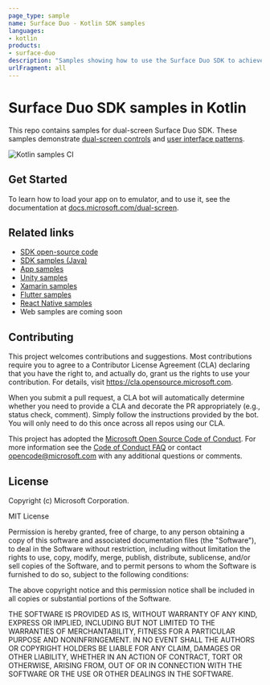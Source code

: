 ```yaml
---
page_type: sample
name: Surface Duo - Kotlin SDK samples
languages:
- kotlin
products:
- surface-duo
description: "Samples showing how to use the Surface Duo SDK to achieve dual-screen user interface patterns."
urlFragment: all
---
```

# Surface Duo SDK samples in Kotlin

This repo contains samples for dual-screen Surface Duo SDK. These samples demonstrate [dual-screen controls](https://docs.microsoft.com/dual-screen/android/api-reference/dualscreen-library/) and [user interface patterns](https://docs.microsoft.com/dual-screen/introduction#dual-screen-app-patterns).

![Kotlin samples CI](https://github.com/microsoft/surface-duo-sdk-samples-kotlin/workflows/Kotlin%20samples%20CI/badge.svg)

## Get Started

To learn how to load your app on to emulator, and to use it, see the documentation at [docs.microsoft.com/dual-screen](https://docs.microsoft.com/dual-screen).

## Related links

- [SDK open-source code](https://github.com/microsoft/surface-duo-sdk)
- [SDK samples (Java)](https://github.com/microsoft/surface-duo-sdk-samples)
- [App samples](https://github.com/microsoft/surface-duo-app-samples)
- [Unity samples](https://github.com/microsoft/surface-duo-sdk-unity-samples)
- [Xamarin samples](https://github.com/microsoft/surface-duo-sdk-xamarin-samples)
- [Flutter samples](https://github.com/microsoft/surface-duo-sdk-samples-flutter)
- [React Native samples](https://github.com/microsoft/react-native-dualscreen)
- Web samples are coming soon

## Contributing

This project welcomes contributions and suggestions.  Most contributions require you to agree to a
Contributor License Agreement (CLA) declaring that you have the right to, and actually do, grant us
the rights to use your contribution. For details, visit https://cla.opensource.microsoft.com.

When you submit a pull request, a CLA bot will automatically determine whether you need to provide
a CLA and decorate the PR appropriately (e.g., status check, comment). Simply follow the instructions
provided by the bot. You will only need to do this once across all repos using our CLA.

This project has adopted the [Microsoft Open Source Code of Conduct](https://opensource.microsoft.com/codeofconduct/).
For more information see the [Code of Conduct FAQ](https://opensource.microsoft.com/codeofconduct/faq/) or
contact [opencode@microsoft.com](mailto:opencode@microsoft.com) with any additional questions or comments.

## License
Copyright (c) Microsoft Corporation.

MIT License

Permission is hereby granted, free of charge, to any person obtaining a copy of this software and associated documentation files (the "Software"), to deal in the Software without restriction, including without limitation the rights to use, copy, modify, merge, publish, distribute, sublicense, and/or sell copies of the Software, and to permit persons to whom the Software is furnished to do so, subject to the following conditions:

The above copyright notice and this permission notice shall be included in all copies or substantial portions of the Software.

THE SOFTWARE IS PROVIDED AS IS, WITHOUT WARRANTY OF ANY KIND, EXPRESS OR IMPLIED, INCLUDING BUT NOT LIMITED TO THE WARRANTIES OF MERCHANTABILITY, FITNESS FOR A PARTICULAR PURPOSE AND NONINFRINGEMENT. IN NO EVENT SHALL THE AUTHORS OR COPYRIGHT HOLDERS BE LIABLE FOR ANY CLAIM, DAMAGES OR OTHER LIABILITY, WHETHER IN AN ACTION OF CONTRACT, TORT OR OTHERWISE, ARISING FROM, OUT OF OR IN CONNECTION WITH THE SOFTWARE OR THE USE OR OTHER DEALINGS IN THE SOFTWARE.
